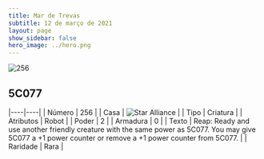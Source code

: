 ```yaml
---
title: Mar de Trevas
subtitle: 12 de março de 2021
layout: page
show_sidebar: false
hero_image: ../hero.png
---
```


![256](https://cdn.keyforgegame.com/media/card_front/pt/496_256_JGMHCFMWGXJ6_pt.png)

## 5C077

|----|----|
| Número | 256 |
| Casa | ![Star Alliance](https://archonarcana.com/images/thumb/7/7d/Star_Alliance.png/22px-Star_Alliance.png "Aliança Estelar") |
| Tipo | Criatura |
| Atributos | Robot |
| Poder | 2 |
| Armadura | 0 |
| Texto | Reap: Ready and use another friendly creature with the same power as 5C077. You may give 5C077 a +1 power counter or remove a +1 power counter from 5C077. |
| Raridade | Rara |
